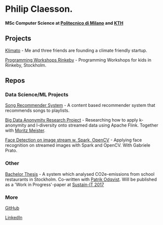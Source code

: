 # Philip Claesson.

#### MSc Computer Science at [Politecnico di Milano](https://polimi.it/) and [KTH](https://kth.se)

## Projects
[Klimato](https://klimato.se) - Me and three friends are founding a climate friendly startup.

[Programming Workshops Rinkeby](https://philipclaesson.github.io/rinkeby) - Programming Workshops for kids in Rinkeby, Stockholm.

## Repos

### Data Science/ML Projects
[Song Recommender System](https://github.com/philipclaesson/songrecommender) - A content based recommender system that recommends songs to playlists.

[Big Data Anonymity Research Project](https://github.com/moritzmeister/flinkanonymity) - Researching how to apply k-anonymity and l-diversity onto streamed data using Apache Flink. Together with [Moritz Meister](https://github.com/moritzmeister).

[Face Detection on image stream w. Spark, OpenCV](https://github.com/GabrielePrato/SparkOpenCVFaceDetection-) - Applying face recognition on streamed images with Spark and OpenCV. With Gabriele Prato. 

### Other
[Bachelor Thesis](http://www.diva-portal.org/smash/record.jsf?dswid=903&pid=diva2%3A1129950&c=4&searchType=SIMPLE&language=en&query=philip+claesson&af=%5B%5D&aq=%5B%5B%5D%5D&aq2=%5B%5B%5D%5D&aqe=%5B%5D&noOfRows=50&sortOrder=author_sort_asc&sortOrder2=title_sort_asc&onlyFullText=false&sf=all) - A system which analysed CO2e-emissions from school restaurants in Stockholm. Co-written with [Patrik Odqvist](https://www.linkedin.com/in/patrik-odqvist-7a720b151/). Will be published as a 'Work in Progress'-paper at [Sustain-IT 2017](https://sustainit2017.m-iti.org/)

### More
[GitHub](https://github.com/philipclaesson)

[LinkedIn](https://www.linkedin.com/in/philipclaesson/)
